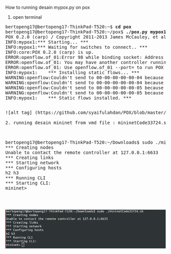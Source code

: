 How to running desain mypox.py on pox 

1. open terminal

<pre>
bertopeng17@bertopeng17-ThinkPad-T520:~$ <b>cd pox</b>
bertopeng17@bertopeng17-ThinkPad-T520:~/pox$ <b>./pox.py mypox1</b>
POX 0.2.0 (carp) / Copyright 2011-2013 James McCauley, et al.
INFO:mypox1:*** Starting... ***
INFO:mypox1:*** Waiting for switches to connect.. ***
INFO:core:POX 0.2.0 (carp) is up.
ERROR:openflow.of_01:Error 98 while binding socket: Address already in use
ERROR:openflow.of_01: You may have another controller running.
ERROR:openflow.of_01: Use openflow.of_01 --port=<port> to run POX on another port.
INFO:mypox1:    *** Installing static flows... ***
WARNING:openflow:Couldn't send to 00-00-00-00-00-04 because we're not connected to it!
WARNING:openflow:Couldn't send to 00-00-00-00-00-04 because we're not connected to it!
WARNING:openflow:Couldn't send to 00-00-00-00-00-05 because we're not connected to it!
WARNING:openflow:Couldn't send to 00-00-00-00-00-05 because we're not connected to it!
INFO:mypox1:    *** Static flows installed. ***
<pre>

![alt tag] (https://github.com/syaifulahdan/POX/blob/master/vnd/image/Screenshot%20from%202016-04-13%2001:24:39.png)

2. running desain mininet from vmd file : mininetCode33724.sh

<pre>

bertopeng17@bertopeng17-ThinkPad-T520:~/Downloads$ sudo ./mininetCode33724.sh 
*** Creating nodes
Unable to contact the remote controller at 127.0.0.1:6633
*** Creating links
*** Starting network
*** Configuring hosts
h2 h3 
*** Running CLI
*** Starting CLI:
mininet> 
</pre>

![alt tag](https://github.com/syaifulahdan/POX/blob/master/vnd/image/Screenshot%20from%202016-04-13%2001:31:50.png)

